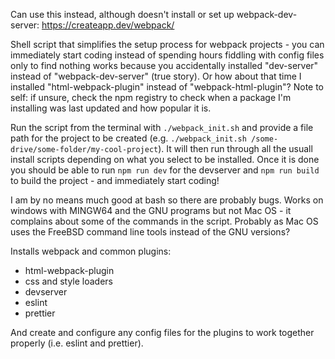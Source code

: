 Can use this instead, although doesn't install or set up webpack-dev-server: https://createapp.dev/webpack/

Shell script that simplifies the setup process for webpack projects - you can immediately start coding instead of spending hours fiddling with config files only to find nothing works because you accidentally installed "dev-server" instead of "webpack-dev-server" (true story). Or how about that time I installed "html-webpack-plugin" instead of "webpack-html-plugin"? Note to self: if unsure, check the npm registry to check when a package I'm installing was last updated and how popular it is. 

Run the script from the terminal with `./webpack_init.sh` and provide a file path for the project to be created (e.g. `./webpack_init.sh /some-drive/some-folder/my-cool-project`).
It will then run through all the usuall install scripts depending on what you select to be installed. 
Once it is done you should be able to run `npm run dev` for the devserver and `npm run build` to build the project - and immediately start coding!

I am by no means much good at bash so there are probably bugs. Works on windows with MINGW64 and the GNU programs but not Mac OS - it complains about some of the commands in the script. Probably as Mac OS uses the FreeBSD command line tools instead of the GNU versions?

Installs webpack and common plugins:
- html-webpack-plugin
- css and style loaders
- devserver
- eslint
- prettier

And create and configure any config files for the plugins to work together properly (i.e. eslint and prettier). 
